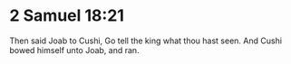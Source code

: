 # 2 Samuel 18:21

Then said Joab to Cushi, Go tell the king what thou hast seen. And Cushi bowed himself unto Joab, and ran.
